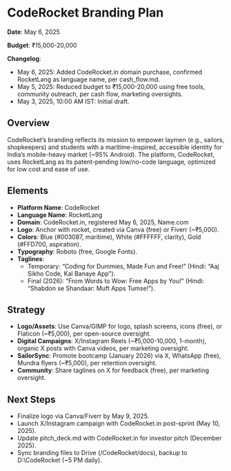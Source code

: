 # CodeRocket Branding Plan

**Date**: May 6, 2025

**Budget**: ₹15,000-20,000

**Changelog**:
- May 6, 2025: Added CodeRocket.in domain purchase, confirmed RocketLang as language name, per cash_flow.md.
- May 5, 2025: Reduced budget to ₹15,000-20,000 using free tools, community outreach, per cash flow, marketing oversights.
- May 3, 2025, 10:00 AM IST: Initial draft.

## Overview
CodeRocket’s branding reflects its mission to empower laymen (e.g., sailors, shopkeepers) and students with a maritime-inspired, accessible identity for India’s mobile-heavy market (~95% Android). The platform, CodeRocket, uses RocketLang as its patent-pending low/no-code language, optimized for low cost and ease of use.

## Elements
- **Platform Name**: CodeRocket
- **Language Name**: RocketLang
- **Domain**: CodeRocket.in, registered May 6, 2025, Name.com
- **Logo**: Anchor with rocket, created via Canva (free) or Fiverr (~₹5,000).
- **Colors**: Blue (#003087, maritime), White (#FFFFFF, clarity), Gold (#FFD700, aspiration).
- **Typography**: Roboto (free, Google Fonts).
- **Taglines**:
  - Temporary: “Coding for Dummies, Made Fun and Free!” (Hindi: “Aaj Sikho Code, Kal Banaye App”).
  - Final (2026): “From Words to Wow: Free Apps by You!” (Hindi: “Shabdon se Shandaar: Muft Apps Tumse!”).

## Strategy
- **Logo/Assets**: Use Canva/GIMP for logo, splash screens, icons (free), or Flaticon (~₹5,000), per open-source oversight.
- **Digital Campaigns**: X/Instagram Reels (~₹5,000-10,000, 1-month), organic X posts with Canva videos, per marketing oversight.
- **SailorSync**: Promote bootcamp (January 2026) via X, WhatsApp (free), Mundra flyers (~₹5,000), per retention oversight.
- **Community**: Share taglines on X for feedback (free), per marketing oversight.

## Next Steps
- Finalize logo via Canva/Fiverr by May 9, 2025.
- Launch X/Instagram campaign with CodeRocket.in post-sprint (May 10, 2025).
- Update pitch_deck.md with CodeRocket.in for investor pitch (December 2025).
- Sync branding files to Drive (/CodeRocket/docs), backup to D:\CodeRocket (~5 PM daily).
